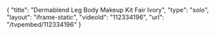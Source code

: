 {
    "title": "Dermablend Leg   Body Makeup Kit  Fair Ivory",
    "type": "solo",
    "layout": "iframe-static",
    "videoId": "112334196",
    "url": "\/tvpembed\/112334196"
}